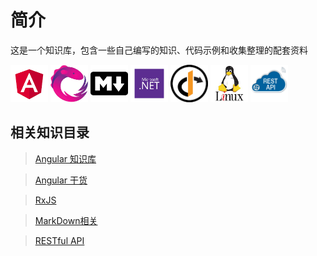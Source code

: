 # 简介
这是一个知识库，包含一些自己编写的知识、代码示例和收集整理的配套资料


<div>
        <img src="./image/angluar.png" width="60" height="60"></img>
        <img src="./image/rxjs.jpg" width="60" height="60"></img>
        <img src="./image/markdown.png" width="60" height="60"></img>
        <img src="./image/.net.png" width="60" height="60"></img>
        <img src="./image/identityserver.png" width="60" height="60"></img>
        <img src="./image/linux.jpg" width="60" height="60"></img>
        <img src="./image/restfullapi.png" width="60" height="60"></img>
</div>

## 相关知识目录



> [Angular 知识库](../Angular/docs/Readme.md)

> [Angular 干货](../Angular干货/docs/Readme.md)

> [RxJS](../RxJS/docs/Readme.md)

> [MarkDown相关](../Markdown/docs/readme.md) 

> [RESTful API](../RESTfulAPI/docs/readme.md)


  
